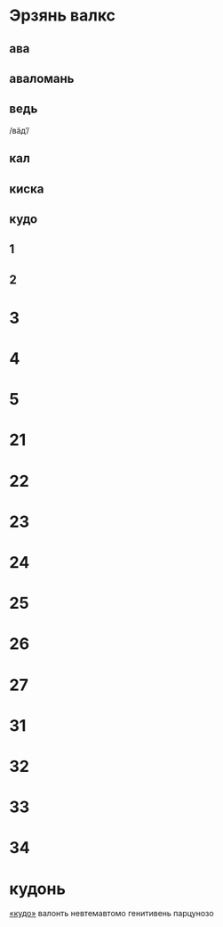 # Эрзянь валкс

## ава

## аваломань

## ведь
/вӓд’/

## кал

## киска

## кудо

## 1

## 2

# 3

# 4

# 5

# 21

# 22

# 23

# 24

# 25

# 26

# 27

# 31

# 32

# 33

# 34


# кудонь
[«кудо»](https://rueter.github.io/emerald/dictionaries/docs/myv_erzjanj_valks.html#кудо) валонть невтемавтомо генитивень парцунозо
